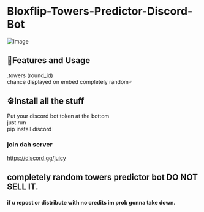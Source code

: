 # Bloxflip-Towers-Predictor-Discord-Bot

![image](https://user-images.githubusercontent.com/98252854/205468267-80fa22bb-674f-4b6e-a5e9-52683b360631.png)

## 📝Features and Usage
.towers (round_id)\
chance displayed on embed completely random♂️

## ⚙️Install all the stuff
Put your discord bot token at the bottom\
just run\
pip install discord

### join dah server
https://discord.gg/juicy
## completely random towers predictor bot DO NOT SELL IT.
#### if u repost or distribute with no credits im prob gonna take down.

